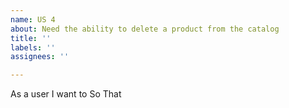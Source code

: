 ```yaml
---
name: US 4
about: Need the ability to delete a product from the catalog
title: ''
labels: ''
assignees: ''

---
```


As a user 
I want to
So That
